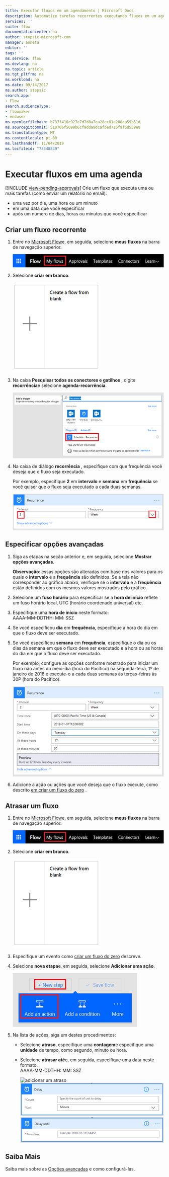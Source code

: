```yaml
---
title: Executar fluxos em um agendamento | Microsoft Docs
description: Automatize tarefas recorrentes executando fluxos em um agendamento, como todos os dias ou a cada hora.
services: ''
suite: flow
documentationcenter: na
author: stepsic-microsoft-com
manager: anneta
editor: ''
tags: ''
ms.service: flow
ms.devlang: na
ms.topic: article
ms.tgt_pltfrm: na
ms.workload: na
ms.date: 09/14/2017
ms.author: stepsic
search.app:
- Flow
search.audienceType:
- flowmaker
- enduser
ms.openlocfilehash: b737f416c927e7d7d8a7ea28ec81e268aa59b51d
ms.sourcegitcommit: 510706f5699b6cf9dda9dcafbed715f9f6d559e8
ms.translationtype: MT
ms.contentlocale: pt-BR
ms.lasthandoff: 11/04/2019
ms.locfileid: "73548839"
---
```

# <a name="run-flows-on-a-schedule"></a>Executar fluxos em uma agenda
[!INCLUDE [view-pending-approvals](includes/cc-rebrand.md)]
Crie um fluxo que executa uma ou mais tarefas (como enviar um relatório no email):

* uma vez por dia, uma hora ou um minuto
* em uma data que você especificar
* após um número de dias, horas ou minutos que você especificar

## <a name="create-a-recurring-flow"></a>Criar um fluxo recorrente
1. Entre no [Microsoft Flow](https://flow.microsoft.com)e, em seguida, selecione **meus fluxos** na barra de navegação superior.
   
    ![Opção Meus fluxos](./media/run-scheduled-tasks/create-flow.png)
2. Selecione **criar em branco**.
   
    ![Criar um fluxo de branco](./media/run-scheduled-tasks/create-from-blank.png)
3. Na caixa **Pesquisar todos os conectores e gatilhos** , digite **recorrência**e selecione **agenda-recorrência**.
   
    ![Localizar gatilho de recorrência](./media/run-scheduled-tasks/select-recurrence.png)
4. Na caixa de diálogo **recorrência** , especifique com que frequência você deseja que o fluxo seja executado.
   
    Por exemplo, especifique **2** em **intervalo** e **semana** em **frequência** se você quiser que o fluxo seja executado a cada duas semanas.
   
    ![Especificar recorrência](./media/run-scheduled-tasks/specify-recurrence.png)

## <a name="specify-advanced-options"></a>Especificar opções avançadas
1. Siga as etapas na seção anterior e, em seguida, selecione **Mostrar opções avançadas**.
   
    **Observação**: essas opções são alteradas com base nos valores para os quais o **intervalo** e a **frequência** são definidos. Se a tela não corresponder ao gráfico abaixo, verifique se o **intervalo** e a **frequência** estão definidos com os mesmos valores mostrados pelo gráfico.
2. Selecione um **fuso horário** para especificar se a **hora de início** reflete um fuso horário local, UTC (horário coordenado universal) etc.
3. Especifique uma **hora de início** neste formato:
   <br>AAAA-MM-DDTHH: MM: SSZ
4. Se você especificou **dia** em **frequência**, especifique a hora do dia em que o fluxo deve ser executado.
5. Se você especificou **semana** em **frequência**, especifique o dia ou os dias da semana em que o fluxo deve ser executado e a hora ou as horas do dia em que o fluxo deve ser executado.
   
    Por exemplo, configure as opções conforme mostrado para iniciar um fluxo não antes do meio-dia (hora do Pacífico) na segunda-feira, 1º de janeiro de 2018 e execute-o a cada duas semanas às terças-feiras às 30P (hora do Pacífico).
   
    ![Especificar opções avançadas](./media/run-scheduled-tasks/advanced-options.png)
6. Adicione a ação ou ações que você deseja que o fluxo execute, como descrito [em criar um fluxo do zero](get-started-logic-flow.md) .

## <a name="delay-a-flow"></a>Atrasar um fluxo
1. Entre no [Microsoft Flow](https://flow.microsoft.com)e, em seguida, selecione **meus fluxos** na barra de navegação superior.
   
    ![Criar um fluxo de branco](./media/run-scheduled-tasks/create-flow.png)
2. Selecione **criar em branco**.
   
    ![Criar um fluxo de branco](./media/run-scheduled-tasks/create-from-blank.png)
3. Especifique um evento como [criar um fluxo do zero](get-started-logic-flow.md) descreve.
4. Selecione **nova etapa**e, em seguida, selecione **Adicionar uma ação**.
   
    ![Opção para adicionar uma ação a um fluxo](./media/run-scheduled-tasks/add-action.png)
5. Na lista de ações, siga um destes procedimentos:
   
   * Selecione **atraso**, especifique uma **contagem**e especifique uma **unidade** de tempo, como segundo, minuto ou hora.
   * Selecione **atrasar até**e, em seguida, especifique uma data neste formato.<br>AAAA-MM-DDTHH: MM: SSZ
     
     ![adicionar um atraso](./media/run-scheduled-tasks/add-delay.png)
     ![especificar o atraso em unidades de tempo](./media/run-scheduled-tasks/delay.png)
     ![especifique o atraso até](./media/run-scheduled-tasks/delay-until.png)

## <a name="learn-more"></a>Saiba Mais

Saiba mais sobre as [Opções avançadas](https://docs.microsoft.com/azure/connectors/connectors-native-recurrence) e como configurá-las.

